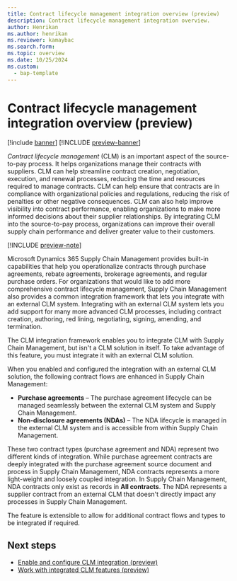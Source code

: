 ```yaml
---
title: Contract lifecycle management integration overview (preview)
description: Contract lifecycle management integration overview.
author: Henrikan
ms.author: henrikan
ms.reviewer: kamaybac
ms.search.form:
ms.topic: overview
ms.date: 10/25/2024
ms.custom: 
  - bap-template
---
```


# Contract lifecycle management integration overview (preview)

[!include [banner](../../includes/banner.md)]
[!INCLUDE [preview-banner](~/../shared-content/shared/preview-includes/preview-banner.md)]
<!-- KFM: Preview until 10.0.43 GA  -->

*Contract lifecycle management* (CLM) is an important aspect of the source-to-pay process. It helps organizations manage their contracts with suppliers. CLM can help streamline contract creation, negotiation, execution, and renewal processes, reducing the time and resources required to manage contracts. CLM can help ensure that contracts are in compliance with organizational policies and regulations, reducing the risk of penalties or other negative consequences. CLM can also help improve visibility into contract performance, enabling organizations to make more informed decisions about their supplier relationships. By integrating CLM into the source-to-pay process, organizations can improve their overall supply chain performance and deliver greater value to their customers.

[!INCLUDE [preview-note](~/../shared-content/shared/preview-includes/preview-note-d365.md)]

Microsoft Dynamics 365 Supply Chain Management provides built-in capabilities that help you operationalize contracts through purchase agreements, rebate agreements, brokerage agreements, and regular purchase orders. For organizations that would like to add more comprehensive contract lifecycle management, Supply Chain Management also provides a common integration framework that lets you integrate with an external CLM system. Integrating with an external CLM system lets you add support for many more advanced CLM processes, including contract creation, authoring, red lining, negotiating, signing, amending, and termination.

The CLM integration framework enables you to integrate CLM with Supply Chain Management, but isn't a CLM solution in itself. To take advantage of this feature, you must integrate it with an external CLM solution.

When you enabled and configured the integration with an external CLM solution, the following contract flows are enhanced in Supply Chain Management:

- **Purchase agreements** – The purchase agreement lifecycle can be managed seamlessly between the external CLM system and Supply Chain Management.
- **Non-disclosure agreements (NDAs)** – The NDA lifecycle is managed in the external CLM system and is accessible from within Supply Chain Management.

These two contract types (purchase agreement and NDA) represent two different kinds of integration. While purchase agreement contracts are deeply integrated with the purchase agreement source document and process in Supply Chain Management, NDA contracts represents a more light-weight and loosely coupled integration. In Supply Chain Management, NDA contracts only exist as records in **All contracts**. The NDA represents a supplier contract from an external CLM that doesn't directly impact any processes in Supply Chain Management.

The feature is extensible to allow for additional contract flows and types to be integrated if required.

## Next steps

- [Enable and configure CLM integration (preview)](developer/clm-enable.md)
- [Work with integrated CLM features (preview)](clm-use.md)
